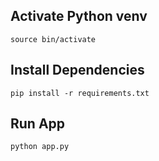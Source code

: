 ## Activate Python venv

`source bin/activate`

## Install Dependencies

`pip install -r requirements.txt`

## Run App

`python app.py`
